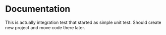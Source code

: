 # Documentation

This is actually integration test that started as simple unit test. Should create new project and move code there later.



